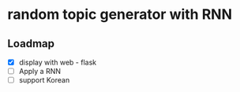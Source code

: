 # random topic generator with RNN


## Loadmap
- [x] display with web - flask
- [ ] Apply a RNN
- [ ] support Korean 